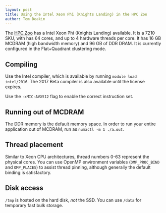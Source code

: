 ```yaml
---
layout: post
title: Using the Intel Xeon Phi (Knights Landing) in the HPC Zoo
author: Tom Deakin
---
```


The [HPC Zoo](/zoo) has a Intel Xeon Phi (Knights Landing) available. It is a 7210 SKU,
with has 64 cores, and up to 4 hardware threads per core. It has 16 GB MCDRAM
(high bandwidth memory) and 96 GB of DDR DRAM. It is currently configured in the Flat+Quadrant
clustering mode.

## Compiling

Use the Intel compiler, which is available by running `module load intel/2016`.
The 2017 Beta compiler is also available until the license expires.

Use the `-xMIC-AVX512` flag to enable the correct instruction set.

## Running out of MCDRAM

The DDR memory is the default memory space. In order to run your entire application out of
MCDRAM, run as `numactl -m 1 ./a.out`.

## Thread placement

Similar to Xeon CPU architectures, thread numbers 0-63 represent the physical cores.
You can use OpenMP environment variables (`OMP_PROC_BIND` and `OMP_PLACES`) to assist
thread pinning, although generally the default binding is satisfactory.

## Disk access

`/tmp` is hosted on the hard disk, *not* the SSD.
You can use `/data` for temporary fast bulk storage.

